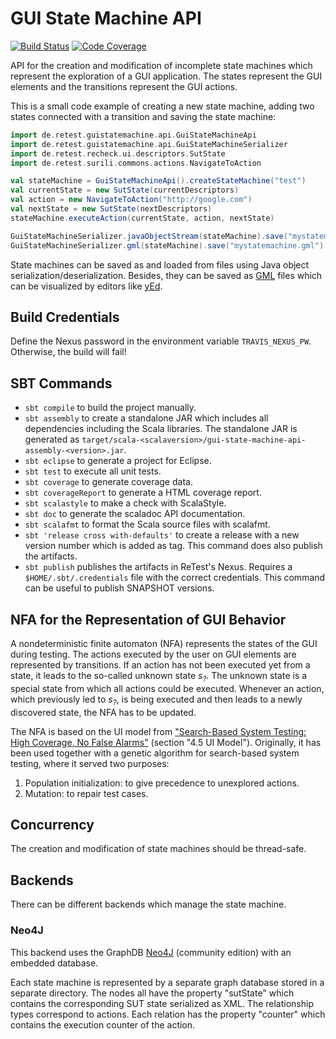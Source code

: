 # GUI State Machine API

[![Build Status](https://travis-ci.com/retest/gui-state-machine-api.svg?branch=master)](https://travis-ci.com/retest/gui-state-machine-api)
[![Code Coverage](https://img.shields.io/codecov/c/github/retest/gui-state-machine-api/master.svg)](https://codecov.io/github/retest/gui-state-machine-api?branch=master)

API for the creation and modification of incomplete state machines which represent the exploration of a GUI application.
The states represent the GUI elements and the transitions represent the GUI actions.

This is a small code example of creating a new state machine, adding two states connected with a transition and saving the state machine:

```scala
import de.retest.guistatemachine.api.GuiStateMachineApi
import de.retest.guistatemachine.api.GuiStateMachineSerializer
import de.retest.recheck.ui.descriptors.SutState
import de.retest.surili.commons.actions.NavigateToAction

val stateMachine = GuiStateMachineApi().createStateMachine("test")
val currentState = new SutState(currentDescriptors)
val action = new NavigateToAction("http://google.com")
val nextState = new SutState(nextDescriptors)
stateMachine.executeAction(currentState, action, nextState)

GuiStateMachineSerializer.javaObjectStream(stateMachine).save("mystatemachine.ser")
GuiStateMachineSerializer.gml(stateMachine).save("mystatemachine.gml")
```

State machines can be saved as and loaded from files using Java object serialization/deserialization.
Besides, they can be saved as [GML](https://en.wikipedia.org/wiki/Graph_Modelling_Language) files which can be visualized by editors like [yEd](https://www.yworks.com/products/yed).

## Build Credentials

Define the Nexus password in the environment variable `TRAVIS_NEXUS_PW`.
Otherwise, the build will fail!

## SBT Commands

* `sbt compile` to build the project manually.
* `sbt assembly` to create a standalone JAR which includes all dependencies including the Scala libraries. The standalone JAR is generated as `target/scala-<scalaversion>/gui-state-machine-api-assembly-<version>.jar`.
* `sbt eclipse` to generate a project for Eclipse.
* `sbt test` to execute all unit tests.
* `sbt coverage` to generate coverage data.
* `sbt coverageReport` to generate a HTML coverage report.
* `sbt scalastyle` to make a check with ScalaStyle.
* `sbt doc` to generate the scaladoc API documentation.
* `sbt scalafmt` to format the Scala source files with scalafmt.
* `sbt 'release cross with-defaults'` to create a release with a new version number which is added as tag. This command does also publish the artifacts.
* `sbt publish` publishes the artifacts in ReTest's Nexus. Requires a `$HOME/.sbt/.credentials` file with the correct credentials. This command can be useful to publish SNAPSHOT versions.

## NFA for the Representation of GUI Behavior

A nondeterministic finite automaton (NFA) represents the states of the GUI during testing.
The actions executed by the user on GUI elements are represented by transitions.
If an action has not been executed yet from a state, it leads to the so-called unknown state *s<sub>?</sub>*.
The unknown state is a special state from which all actions could be executed.
Whenever an action, which previously led to *s<sub>?</sub>*, is being executed and then leads to a newly discovered state, the NFA has to be updated.

The NFA is based on the UI model from ["Search-Based System Testing: High Coverage, No False Alarms"](http://www.specmate.org/papers/2012-07-Search-basedSystemTesting-HighCoverageNoFalseAlarms.pdf) (section "4.5 UI Model"). Originally, it has been used together with a genetic algorithm for search-based system testing, where it served two purposes:

1. Population initialization: to give precedence to unexplored actions.
2. Mutation: to repair test cases.

## Concurrency

The creation and modification of state machines should be thread-safe.

## Backends

There can be different backends which manage the state machine.

### Neo4J

This backend uses the GraphDB [Neo4J](https://neo4j.com/) (community edition) with an embedded database.

Each state machine is represented by a separate graph database stored in a separate directory.
The nodes all have the property "sutState" which contains the corresponding SUT state serialized as XML.
The relationship types correspond to actions.
Each relation has the property "counter" which contains the execution counter of the action.
